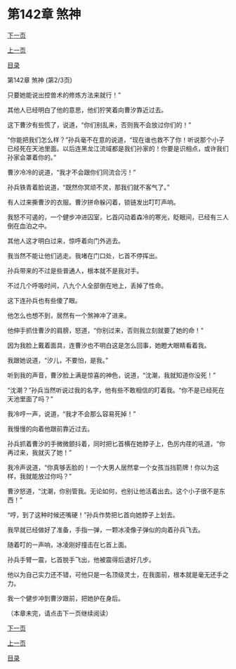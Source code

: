 <h1>第142章  煞神</h1>
            <div><p><a href="./0425_%E7%AC%AC142%E7%AB%A0_%E7%85%9E%E7%A5%9E.md">下一页</a></p><p><a href="./0423_%E7%AC%AC142%E7%AB%A0_%E7%85%9E%E7%A5%9E.md">上一页</a></p><p><a href="../">目录</a></p></div>
            <div><p>第142章  煞神 (第2/3页)</p><p>只要她能说出控兽术的修炼方法来就行！”</p><p>其他人已经明白了他的意思，他们狞笑着向曹汐靠近过去。</p><p>这下曹汐有些慌了，说道，“你们别乱来，否则我不会放过你们的！”</p><p>“你能把我们怎么样？”孙兵毫不在意的说道，“现在谁也救不了你！听说那个小子已经死在天池里面。以后连黑龙江流域都是我们孙家的！你要是识相点，或许我们孙家会罩着你的。”</p><p>曹汐冷冷的说道，“我才不会跟你们同流合污！”</p><p>孙兵铁青着脸说道，“既然你冥顽不灵，那我们就不客气了。”</p><p>有人过来撕曹汐的衣服。曹汐拼命躲闪着，锁链发出叮叮声响。</p><p>我怒不可遏的，一个健步冲进囚室，匕首闪动着森冷的寒光，眨眼间，已经有三人倒在血泊之中。</p><p>其他人这才明白过来，惊呼着向门外逃去。</p><p>我当然不能让他们逃走。我堵在门口处，匕首不停挥出。</p><p>孙兵带来的不过是些普通人，根本就不是我对手。</p><p>不过几个呼吸时间，八九个人全部倒在地上，丢掉了性命。</p><p>这下连孙兵也有些傻了眼。</p><p>他怎么也想不到，居然有一个煞神冲了进来。</p><p>他伸手抓住曹汐的肩膀，怒道，“你别过来，否则我立刻就要了她的命！”</p><p>因为我脸上戴着面具，连曹汐也不明白这是怎么回事，她瞪大眼睛看着我。</p><p>我跟她说道，“汐儿，不要怕，是我。”</p><p>听到我的声音，曹汐脸上满是惊喜的神色，说道，“沈潮，我就知道你没死！”</p><p>“沈潮？”孙兵当然听说过我的名字，他有些不敢相信的盯着我。“你不是已经死在天池里面了吗？”</p><p>我冷哼一声，说道，“我才不会那么容易死掉！”</p><p>我慢慢的向着他跟前靠近过去。</p><p>孙兵抓着曹汐的手微微颤抖着，同时把匕首横在她脖子上，色厉内荏的吼道，“你再过来，我就灭了她！”</p><p>我冷声说道，“你真够丢脸的！一个大男人居然拿一个女孩当挡箭牌！你以为这样，我就能放过你吗？”</p><p>曹汐怒道，“沈潮，你别管我。无论如何，也别让他活着出去。这个小子很不是东西！”</p><p>“哼，到了这种时候还嘴硬！”孙兵作势把匕首向她脖子上划去。</p><p>我早就已经做好了准备，手指一弹，一颗冰凌像子弹似的向着孙兵飞去。</p><p>随着叮的一声响，冰凌刚好撞击在匕首上面。</p><p>孙兵手臂一震，匕首脱手飞出，他被震得后退好几步。</p><p>他以为自己实力还不错，可他只是一名顶级灵士，在我面前，根本就是毫无还手之力。</p><p>我一个健步冲到曹汐跟前，把她护在身后。</p><p>（本章未完，请点击下一页继续阅读）</p></div>
            <div><p><a href="./0425_%E7%AC%AC142%E7%AB%A0_%E7%85%9E%E7%A5%9E.md">下一页</a></p><p><a href="./0423_%E7%AC%AC142%E7%AB%A0_%E7%85%9E%E7%A5%9E.md">上一页</a></p><p><a href="../">目录</a></p></div>